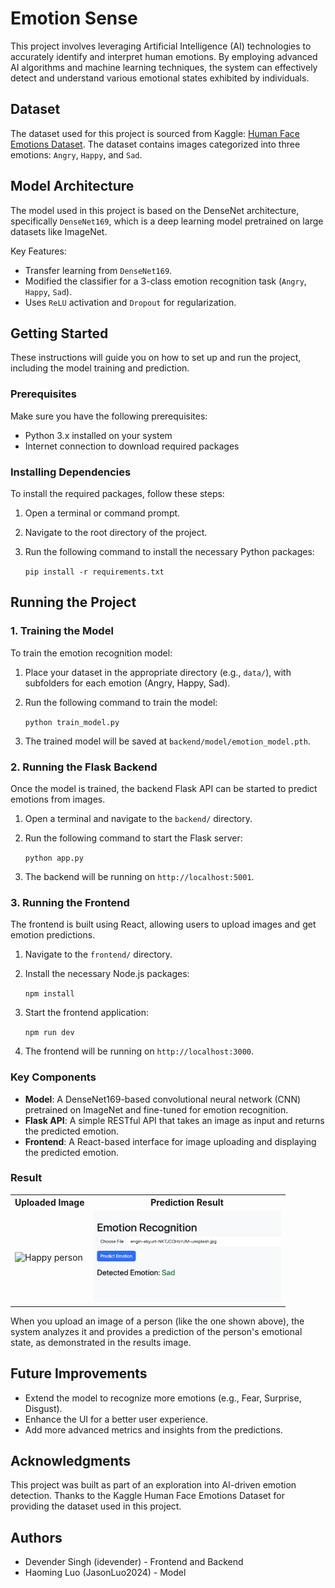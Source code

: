 Emotion Sense
=============

This project involves leveraging Artificial Intelligence (AI) technologies to accurately identify and interpret human emotions. By employing advanced AI algorithms and machine learning techniques, the system can effectively detect and understand various emotional states exhibited by individuals.

Dataset
-------

The dataset used for this project is sourced from Kaggle: [Human Face Emotions Dataset](https://www.kaggle.com/datasets/sanidhyak/human-face-emotions). The dataset contains images categorized into three emotions: `Angry`, `Happy`, and `Sad`.

Model Architecture
------------------

The model used in this project is based on the DenseNet architecture, specifically `DenseNet169`, which is a deep learning model pretrained on large datasets like ImageNet. 

Key Features:

-   Transfer learning from `DenseNet169`.
-   Modified the classifier for a 3-class emotion recognition task (`Angry`, `Happy`, `Sad`).
-   Uses `ReLU` activation and `Dropout` for regularization.

Getting Started
---------------

These instructions will guide you on how to set up and run the project, including the model training and prediction.

### Prerequisites

Make sure you have the following prerequisites:

-   Python 3.x installed on your system
-   Internet connection to download required packages

### Installing Dependencies

To install the required packages, follow these steps:

1.  Open a terminal or command prompt.
2.  Navigate to the root directory of the project.
3.  Run the following command to install the necessary Python packages:

    `pip install -r requirements.txt`

Running the Project
-------------------

### 1\. Training the Model

To train the emotion recognition model:

1.  Place your dataset in the appropriate directory (e.g., `data/`), with subfolders for each emotion (Angry, Happy, Sad).
2.  Run the following command to train the model:


    `python train_model.py`

3.  The trained model will be saved at `backend/model/emotion_model.pth`.

### 2\. Running the Flask Backend

Once the model is trained, the backend Flask API can be started to predict emotions from images.

1.  Open a terminal and navigate to the `backend/` directory.
2.  Run the following command to start the Flask server:

    `python app.py`

3.  The backend will be running on `http://localhost:5001`.

### 3\. Running the Frontend

The frontend is built using React, allowing users to upload images and get emotion predictions.

1.  Navigate to the `frontend/` directory.
2.  Install the necessary Node.js packages:

    `npm install`

3.  Start the frontend application:

    `npm run dev`

4.  The frontend will be running on `http://localhost:3000`.

### Key Components

-   **Model**: A DenseNet169-based convolutional neural network (CNN) pretrained on ImageNet and fine-tuned for emotion recognition.
-   **Flask API**: A simple RESTful API that takes an image as input and returns the predicted emotion.
-   **Frontend**: A React-based interface for image uploading and displaying the predicted emotion.

### Result

<table>
  <tr>
    <th>Uploaded Image</th>
    <th>Prediction Result</th>
  </tr>
  <tr>
    <td>
      <img src="https://images.unsplash.com/photo-1602932213623-cc17e9541bb4?auto=format&fit=crop&w=300&q=80" alt="Happy person" width="300">
    </td>
    <td>
      <img src="backend/results.png" alt="Prediction results" width="300">
    </td> 
  </tr>
</table>
When you upload an image of a person (like the one shown above), the system analyzes it and provides a prediction of the person's emotional state, as demonstrated in the results image.

Future Improvements
-------------------

-   Extend the model to recognize more emotions (e.g., Fear, Surprise, Disgust).
-   Enhance the UI for a better user experience.
-   Add more advanced metrics and insights from the predictions.

Acknowledgments
---------------

This project was built as part of an exploration into AI-driven emotion detection. Thanks to the Kaggle Human Face Emotions Dataset for providing the dataset used in this project.

Authors
-------

-   Devender Singh (idevender) - Frontend and Backend
-   Haoming Luo (JasonLuo2024) - Model
